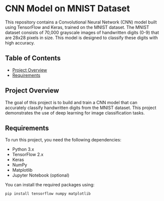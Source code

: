 # CNN Model on MNIST Dataset

This repository contains a Convolutional Neural Network (CNN) model built using TensorFlow and Keras, trained on the MNIST dataset. The MNIST dataset consists of 70,000 grayscale images of handwritten digits (0-9) that are 28x28 pixels in size. This model is designed to classify these digits with high accuracy.

## Table of Contents

- [Project Overview](#project-overview)
- [Requirements](#requirements)

## Project Overview

The goal of this project is to build and train a CNN model that can accurately classify handwritten digits from the MNIST dataset. This project demonstrates the use of deep learning for image classification tasks.

## Requirements

To run this project, you need the following dependencies:

- Python 3.x
- TensorFlow 2.x
- Keras
- NumPy
- Matplotlib
- Jupyter Notebook (optional)

You can install the required packages using:

```bash
pip install tensorflow numpy matplotlib

